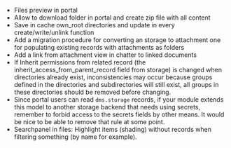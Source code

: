 - Files preview in portal
- Allow to download folder in portal and create zip file with all
  content
- Save in cache own_root directories and update in every
  create/write/unlink function
- Add a migration procedure for converting an storage to attachment one
  for populating existing records with attachments as folders
- Add a link from attachment view in chatter to linked documents
- If Inherit permissions from related record (the
  inherit_access_from_parent_record field from storage) is changed when
  directories already exist, inconsistencies may occur because groups
  defined in the directories and subdirectories will still exist, all
  groups in these directories should be removed before changing.
- Since portal users can read `dms.storage` records, if your module
  extends this model to another storage backend that needs using
  secrets, remember to forbid access to the secrets fields by other
  means. It would be nice to be able to remove that rule at some point.
- Searchpanel in files: Highlight items (shading) without records when
  filtering something (by name for example).
